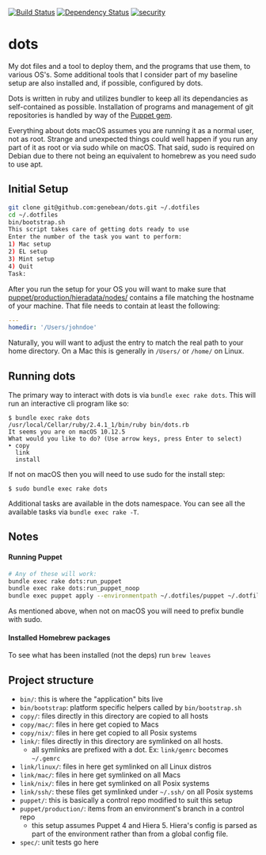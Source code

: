 [![Build Status](https://travis-ci.org/genebean/dots.svg?branch=master)](https://travis-ci.org/genebean/dots)
[![Dependency Status](https://gemnasium.com/badges/github.com/genebean/dots.svg)](https://gemnasium.com/github.com/genebean/dots)
[![security](https://hakiri.io/github/genebean/dots/master.svg)](https://hakiri.io/github/genebean/dots/master)


# dots

My dot files and a tool to deploy them, and the programs that use them, to
various OS's. Some additional tools that I consider part of my baseline setup
are also installed and, if possible, configured by dots.

Dots is written in ruby and utilizes bundler to keep all its dependancies
as self-contained as possible. Installation of programs and management of git
repositories is handled by way of the
[Puppet gem](https://rubygems.org/gems/puppet).

Everything about dots macOS assumes you are running it as a normal user,
not as root. Strange and unexpected things could well happen if you run any part
of it as root or via sudo while on macOS. That said, sudo is required on Debian
due to there not being an equivalent to homebrew as you need sudo to use apt.


## Initial Setup

```bash
git clone git@github.com:genebean/dots.git ~/.dotfiles
cd ~/.dotfiles
bin/bootstrap.sh
This script takes care of getting dots ready to use
Enter the number of the task you want to perform:
1) Mac setup
2) EL setup
3) Mint setup
4) Quit
Task:
```

After you run the setup for your OS you will want to make sure that
[puppet/production/hieradata/nodes/](puppet/production/hieradata/nodes/)
contains a file matching the hostname of your machine. That file needs to
contain at least the following:

```yaml
---
homedir: '/Users/johndoe'
```

Naturally, you will want to adjust the entry to match the real path to your
home directory. On a Mac this is generally in `/Users/` or `/home/` on Linux.


## Running dots

The primary way to interact with dots is via `bundle exec rake dots`.
This will run an interactive cli program like so:

```
$ bundle exec rake dots
/usr/local/Cellar/ruby/2.4.1_1/bin/ruby bin/dots.rb
It seems you are on macOS 10.12.5
What would you like to do? (Use arrow keys, press Enter to select)
‣ copy
  link
  install
```

If not on macOS then you will need to use sudo for the install step:

```
$ sudo bundle exec rake dots
```

Additional tasks are available in the
dots namespace. You can see all the available tasks via
`bundle exec rake -T`.


## Notes

#### Running Puppet

```bash
# Any of these will work:
bundle exec rake dots:run_puppet
bundle exec rake dots:run_puppet_noop
bundle exec puppet apply --environmentpath ~/.dotfiles/puppet ~/.dotfiles/puppet/production/manifests/site.pp
```

As mentioned above, when not on macOS you will need to prefix bundle with sudo.


#### Installed Homebrew packages

To see what has been installed (not the deps) run `brew leaves`


## Project structure

* `bin/`: this is where the "application" bits live
* `bin/bootstrap`: platform specific helpers called by `bin/bootstrap.sh`
* `copy/`: files directly in this directory are copied to all hosts
* `copy/mac/`: files in here get copied to Macs
* `copy/nix/`: files in here get copied to all Posix systems
* `link/`: files directly in this directory are symlinked on all hosts.
  * all symlinks are prefixed with a dot. Ex: `link/gemrc` becomes `~/.gemrc`
* `link/linux/`: files in here get symlinked on all Linux distros
* `link/mac/`: files in here get symlinked on all Macs
* `link/nix/`: files in here get symlinked on all Posix systems
* `link/ssh/`: these files get symlinked under `~/.ssh/` on all Posix systems
* `puppet/`: this is basically a control repo modified to suit this setup
* `puppet/production/`: items from an environment's branch in a control repo
  * this setup assumes Puppet 4 and Hiera 5. Hiera's config is parsed as part of
    the environment rather than from a global config file.
* `spec/`: unit tests go here
